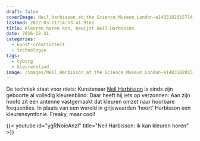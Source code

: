 ```yaml
---
draft: false
coverImage: Neil_Harbisson_at_the_Science_Museum_London-e1483182015714.jpg
lastmod: 2022-03-11T14:53:41.916Z
title: Kleuren horen kan, bewijst Neil Harbisson
date: 2016-12-31
categories:
  - kunst-creativiteit
  - technologie
tags:
  - cyborg
  - kleurenblind
image: /images/Neil_Harbisson_at_the_Science_Museum_London-e1483182015714.jpg
---
```


De techniek staat voor niets: Kunstenaar [Neil Harbisson](https://en.wikipedia.org/wiki/Neil_Harbisson) is sinds zijn geboorte al volledig kleurenblind. Daar heeft hij iets op verzonnen: Aan zijn hoofd zit een antenne vastgemaakt dat kleuren omzet naar hoorbare frequenties. In plaats van een wereld in grijswaarden 'hoort' Harbisson een kleurensymfonie. Freaky, maar cool!

{{< youtube id="ygRNoieAnzI" title="Neil Harbisson: ik kan kleuren horen" >}}
